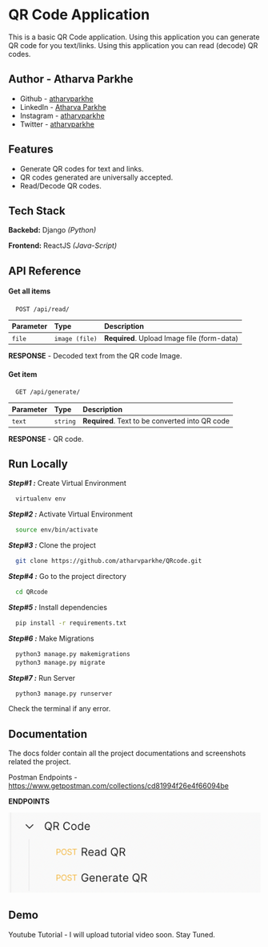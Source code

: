 
# QR Code Application

This is a basic QR Code application.
Using this application you can generate QR code for you text/links.
Using this application you can read (decode) QR codes.

## Author - Atharva Parkhe

- Github - [atharvparkhe](https://www.github.com/atharvparkhe/)
- LinkedIn - [Atharva Parkhe](https://www.linkedin.com/in/atharva-parkhe-3283b2202/)
- Instagram - [atharvparkhe](https://www.instagram.com/atharvparkhe/)
- Twitter - [atharvparkhe](https://www.twitter.com/atharvparkhe/)

## Features

- Generate QR codes for text and links.
- QR codes generated are universally accepted.
- Read/Decode QR codes.

## Tech Stack

**Backebd:** Django *(Python)*

**Frontend:** ReactJS *(Java-Script)*

## API Reference

#### Get all items

```http
  POST /api/read/
```

| Parameter | Type     | Description                |
| :-------- | :------- | :------------------------- |
| `file` | `image (file)` | **Required**. Upload Image file (form-data) |

**RESPONSE** - Decoded text from the QR code Image.

#### Get item

```http
  GET /api/generate/
```

| Parameter | Type     | Description                       |
| :-------- | :------- | :-------------------------------- |
| `text`      | `string` | **Required**. Text to be converted into QR code |

**RESPONSE** - QR code.

## Run Locally

***Step#1 :*** Create Virtual Environment

```bash
  virtualenv env
```

***Step#2 :*** Activate Virtual Environment

```bash
  source env/bin/activate
```

***Step#3 :*** Clone the project

```bash
  git clone https://github.com/atharvparkhe/QRcode.git
```

***Step#4 :*** Go to the project directory

```bash
  cd QRcode
```

***Step#5 :*** Install dependencies

```bash
  pip install -r requirements.txt
```

***Step#6 :*** Make Migrations

```bash
  python3 manage.py makemigrations
  python3 manage.py migrate
```

***Step#7 :*** Run Server

```bash
  python3 manage.py runserver
```

Check the terminal if any error.

## Documentation

The docs folder contain all the project documentations and screenshots related the project.

Postman Endpoints - https://www.getpostman.com/collections/cd81994f26e4f66094be

**ENDPOINTS**

![ENV file](docs/ss.png)

## Demo

Youtube Tutorial - I will upload tutorial video soon. Stay Tuned.
